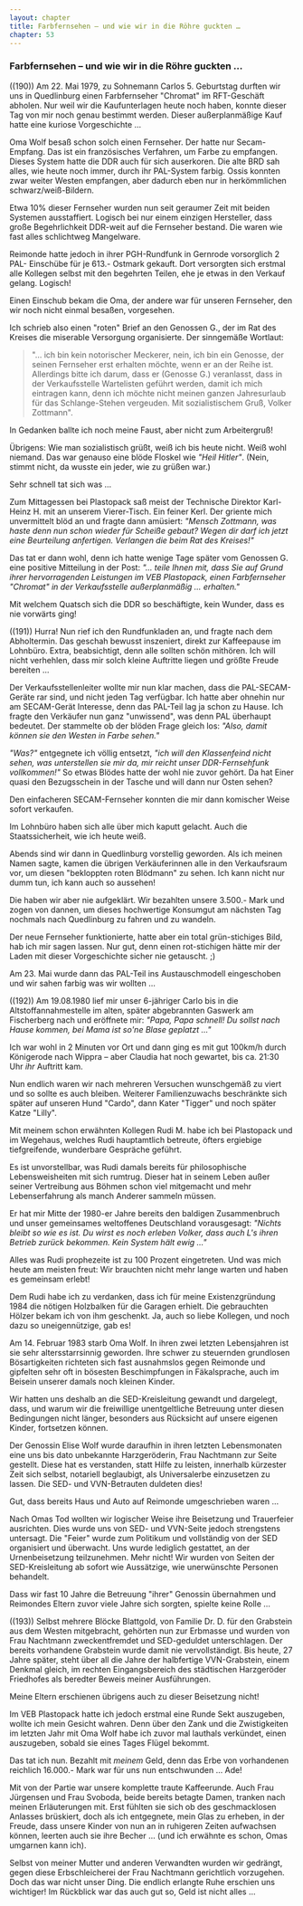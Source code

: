 ```yaml
---  
layout: chapter
title: Farbfernsehen – und wie wir in die Röhre guckten …
chapter: 53
---  
```


### Farbfernsehen – und wie wir in die Röhre guckten …

((190)) Am 22. Mai 1979, zu Sohnemann Carlos 5. Geburtstag durften wir uns in
Quedlinburg einen Farbfernseher "Chromat" im RFT-Geschäft abholen. Nur weil
wir die Kaufunterlagen heute noch haben, konnte dieser Tag von mir noch genau
bestimmt werden. Dieser außerplanmäßige Kauf hatte eine kuriose Vorgeschichte
…

Oma Wolf besaß schon solch einen Fernseher. Der hatte nur Secam-Empfang. Das
ist ein französisches Verfahren, um Farbe zu empfangen. Dieses System hatte
die DDR auch für sich auserkoren. Die alte BRD sah alles, wie heute noch
immer, durch ihr PAL-System farbig. Ossis konnten zwar weiter Westen
empfangen, aber dadurch eben nur in herkömmlichen schwarz/weiß-Bildern.

Etwa 10% dieser Fernseher wurden nun seit geraumer Zeit mit beiden Systemen
ausstaffiert. Logisch bei nur einem einzigen Hersteller, dass große
Begehrlichkeit DDR-weit auf die Fernseher bestand. Die waren wie fast alles
schlichtweg Mangelware.

Reimonde hatte jedoch in ihrer PGH-Rundfunk in Gernrode vorsorglich 2 PAL-
Einschübe für je 613.- Ostmark gekauft. Dort versorgten sich erstmal alle
Kollegen selbst mit den begehrten Teilen, ehe je etwas in den Verkauf gelang.
Logisch!

Einen Einschub bekam die Oma, der andere war für unseren Fernseher, den wir
noch nicht einmal besaßen, vorgesehen.

Ich schrieb also einen "roten" Brief an den Genossen G., der im Rat des
Kreises die miserable Versorgung organisierte. Der sinngemäße Wortlaut:

> "… ich bin kein notorischer Meckerer, nein, ich bin ein Genosse,
> der seinen Fernseher erst erhalten möchte, wenn er an der Reihe
> ist. Allerdings bitte ich darum, dass er (Genosse G.) veranlasst, dass
> in der Verkaufsstelle Wartelisten geführt werden, damit ich mich
> eintragen kann, denn ich möchte nicht meinen ganzen Jahresurlaub
> für das Schlange-Stehen vergeuden. Mit sozialistischem Gruß, Volker
> Zottmann".

In Gedanken ballte ich noch meine Faust, aber nicht zum Arbeitergruß!

Übrigens: Wie man sozialistisch grüßt, weiß ich bis heute nicht. Weiß wohl
niemand. Das war genauso eine blöde Floskel wie _"Heil Hitler"_. (Nein, stimmt
nicht, da wusste ein jeder, wie zu grüßen war.)

Sehr schnell tat sich was …

Zum Mittagessen bei Plastopack saß meist der Technische Direktor Karl-Heinz H.
mit an unserem Vierer-Tisch. Ein feiner Kerl. Der griente mich unvermittelt
blöd an und fragte dann amüsiert: _"Mensch Zottmann, was haste denn nun schon
wieder für Scheiße gebaut? Wegen dir darf ich jetzt eine Beurteilung
anfertigen. Verlangen die beim Rat des Kreises!"_

Das tat er dann wohl, denn ich hatte wenige Tage später vom Genossen G. eine
positive Mitteilung in der Post: _"… teile Ihnen mit, dass Sie auf Grund ihrer
hervorragenden Leistungen im VEB Plastopack, einen Farbfernseher "Chromat" in
der Verkaufsstelle außerplanmäßig … erhalten."_

Mit welchem Quatsch sich die DDR so beschäftigte, kein Wunder, dass es nie
vorwärts ging!

((191)) Hurra! Nun rief ich den Rundfunkladen an, und fragte nach dem
Abholtermin. Das geschah bewusst inszeniert, direkt zur Kaffeepause im
Lohnbüro. Extra, beabsichtigt, denn alle sollten schön mithören. Ich will
nicht verhehlen, dass mir solch kleine Auftritte liegen und größte Freude
bereiten …

Der Verkaufsstellenleiter wollte mir nun klar machen, dass die
PAL-SECAM-Geräte rar sind, und nicht jeden Tag verfügbar. Ich hatte aber
ohnehin nur am SECAM-Gerät Interesse, denn das PAL-Teil lag ja schon zu Hause.
Ich fragte den Verkäufer nun ganz "unwissend", was denn PAL überhaupt
bedeutet. Der stammelte ob der blöden Frage gleich los: _"Also, damit können
sie den Westen in Farbe sehen."_

_"Was?"_ entgegnete ich völlig entsetzt, _"ich will den Klassenfeind nicht
sehen, was unterstellen sie mir da, mir reicht unser DDR-Fernsehfunk
vollkommen!"_ So etwas Blödes hatte der wohl nie zuvor gehört. Da hat Einer
quasi den Bezugsschein in der Tasche und will dann nur Osten sehen?

Den einfacheren SECAM-Fernseher konnten die mir dann komischer Weise sofort
verkaufen.

Im Lohnbüro haben sich alle über mich kaputt gelacht. Auch die
Staatssicherheit, wie ich heute weiß.

Abends sind wir dann in Quedlinburg vorstellig geworden. Als ich meinen Namen
sagte, kamen die übrigen Verkäuferinnen alle in den Verkaufsraum vor, um
diesen "bekloppten roten Blödmann" zu sehen. Ich kann nicht nur dumm tun, ich
kann auch so aussehen!

Die haben wir aber nie aufgeklärt. Wir bezahlten unsere 3.500.- Mark und zogen
von dannen, um dieses hochwertige Konsumgut am nächsten Tag nochmals nach
Quedlinburg zu fahren und zu wandeln.

Der neue Fernseher funktionierte, hatte aber ein total grün-stichiges Bild,
hab ich mir sagen lassen. Nur gut, denn einen rot-stichigen hätte mir der
Laden mit dieser Vorgeschichte sicher nie getauscht. ;)

Am 23. Mai wurde dann das PAL-Teil ins Austauschmodell eingeschoben und wir
sahen farbig was wir wollten …

((192)) Am 19.08.1980 lief mir unser 6-jähriger Carlo bis in die
Altstoffannahmestelle im alten, später abgebrannten Gaswerk am Fischerberg
nach und eröffnete mir: _"Papa, Papa schnell! Du sollst nach Hause kommen, bei
Mama ist so'ne Blase geplatzt …"_

Ich war wohl in 2 Minuten vor Ort und dann ging es mit gut 100km/h durch
Königerode nach Wippra – aber Claudia hat noch gewartet, bis ca. 21:30 Uhr
_ihr_ Auftritt kam.

Nun endlich waren wir nach mehreren Versuchen wunschgemäß zu viert und so
sollte es auch bleiben. Weiterer Familienzuwachs beschränkte sich später auf
unseren Hund "Cardo", dann Kater "Tigger" und noch später Katze "Lilly".

Mit meinem schon erwähnten Kollegen Rudi M. habe ich bei Plastopack und im
Wegehaus, welches Rudi hauptamtlich betreute, öfters ergiebige tiefgreifende,
wunderbare Gespräche geführt.

Es ist unvorstellbar, was Rudi damals bereits für philosophische
Lebensweisheiten mit sich rumtrug. Dieser hat in seinem Leben außer seiner
Vertreibung aus Böhmen schon viel mitgemacht und mehr Lebenserfahrung als
manch Anderer sammeln müssen.

Er hat mir Mitte der 1980-er Jahre bereits den baldigen Zusammenbruch und
unser gemeinsames weltoffenes Deutschland vorausgesagt: _"Nichts bleibt so wie
es ist. Du wirst es noch erleben Volker, dass auch L's ihren Betrieb zurück
bekommen. Kein System hält ewig …"_

Alles was Rudi prophezeite ist zu 100 Prozent eingetreten. Und was mich heute
am meisten freut: Wir brauchten nicht mehr lange warten und haben es gemeinsam
erlebt!

Dem Rudi habe ich zu verdanken, dass ich für meine Existenzgründung 1984 die
nötigen Holzbalken für die Garagen erhielt. Die gebrauchten Hölzer bekam ich
von ihm geschenkt. Ja, auch so liebe Kollegen, und noch dazu so
uneigennützige, gab es!

Am 14. Februar 1983 starb Oma Wolf. In ihren zwei letzten Lebensjahren ist sie
sehr altersstarrsinnig geworden. Ihre schwer zu steuernden grundlosen
Bösartigkeiten richteten sich fast ausnahmslos gegen Reimonde und gipfelten
sehr oft in bösesten Beschimpfungen in Fäkalsprache, auch im Beisein unserer
damals noch kleinen Kinder.

Wir hatten uns deshalb an die SED-Kreisleitung gewandt und dargelegt, dass,
und warum wir die freiwillige unentgeltliche Betreuung unter diesen
Bedingungen nicht länger, besonders aus Rücksicht auf unsere eigenen Kinder,
fortsetzen können.

Der Genossin Elise Wolf wurde daraufhin in ihren letzten Lebensmonaten eine
uns bis dato unbekannte Harzgeröderin, Frau Nachtmann zur Seite gestellt.
Diese hat es verstanden, statt Hilfe zu leisten, innerhalb kürzester Zeit sich
selbst, notariell beglaubigt, als Universalerbe einzusetzen zu lassen. Die
SED- und VVN-Betrauten duldeten dies!

Gut, dass bereits Haus und Auto auf Reimonde umgeschrieben waren …

Nach Omas Tod wollten wir logischer Weise ihre Beisetzung und Trauerfeier
ausrichten. Dies wurde uns von SED- und VVN-Seite jedoch strengstens
untersagt. Die "Feier" wurde zum Politikum und vollständig von der SED
organisiert und überwacht. Uns wurde lediglich gestattet, an der
Urnenbeisetzung teilzunehmen. Mehr nicht! Wir wurden von Seiten der
SED-Kreisleitung ab sofort wie Aussätzige, wie unerwünschte Personen
behandelt.

Dass wir fast 10 Jahre die Betreuung "ihrer" Genossin übernahmen und Reimondes
Eltern zuvor viele Jahre sich sorgten, spielte keine Rolle …

((193)) Selbst mehrere Blöcke Blattgold, von Familie Dr. D. für den Grabstein
aus dem Westen mitgebracht, gehörten nun zur Erbmasse und wurden von Frau
Nachtmann zweckentfremdet und SED-geduldet unterschlagen. Der bereits
vorhandene Grabstein wurde damit nie vervollständigt. Bis heute, 27 Jahre
später, steht über all die Jahre der halbfertige VVN-Grabstein, einem Denkmal
gleich, im rechten Eingangsbereich des städtischen Harzgeröder Friedhofes als
beredter Beweis meiner Ausführungen.

Meine Eltern erschienen übrigens auch zu dieser Beisetzung nicht!

Im VEB Plastopack hatte ich jedoch erstmal eine Runde Sekt auszugeben, wollte
ich mein Gesicht wahren. Denn über den Zank und die Zwistigkeiten im letzten
Jahr mit Oma Wolf habe ich zuvor mal lauthals verkündet, einen auszugeben,
sobald sie eines Tages Flügel bekommt.

Das tat ich nun. Bezahlt mit _meinem_ Geld, denn das Erbe von vorhandenen
reichlich 16.000.- Mark war für uns nun entschwunden … Ade!

Mit von der Partie war unsere komplette traute Kaffeerunde. Auch Frau
Jürgensen und Frau Svoboda, beide bereits betagte Damen, tranken nach meinen
Erläuterungen mit. Erst fühlten sie sich ob des geschmacklosen Anlasses
brüskiert, doch als ich entgegnete, mein Glas zu erheben, in der Freude, dass
unsere Kinder von nun an in ruhigeren Zeiten aufwachsen können, leerten auch
sie ihre Becher … (und ich erwähnte es schon, Omas umgarnen kann ich).

Selbst von meiner Mutter und anderen Verwandten wurden wir gedrängt, gegen
diese Erbschleicherei der Frau Nachtmann gerichtlich vorzugehen. Doch das war
nicht unser Ding. Die endlich erlangte Ruhe erschien uns wichtiger! Im
Rückblick war das auch gut so, Geld ist nicht alles …

